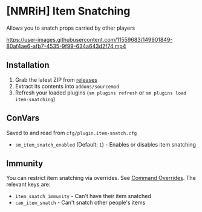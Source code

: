 # [NMRiH] Item Snatching

Allows you to snatch props carried by other players


https://user-images.githubusercontent.com/11559683/149901849-80af4ae6-afb7-4535-9f99-634a643d2f74.mp4



## Installation
1. Grab the latest ZIP from [releases](https://github.com/dysphie/nmrih-item-snatching/releases)
2. Extract its contents into `addons/sourcemod`
3. Refresh your loaded plugins (`sm plugins refresh` or `sm plugins load item-snatching`)

## ConVars

Saved to and read from `cfg/plugin.item-snatch.cfg`

- `sm_item_snatch_enabled` (Default: `1`) - Enables or disables item snatching


## Immunity

You can restrict item snatching via overrides. See [Command Overrides](https://wiki.alliedmods.net/Overriding_Command_Access_(Sourcemod)#Global_Configuration).
The relevant keys are:
- `item_snatch_immunity` - Can't have their item snatched
- `can_item_snatch` - Can't snatch other people's items
